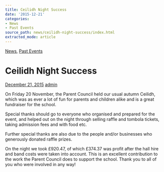 ```yaml
---
title: Ceilidh Night Success
date: '2015-12-21'
categories:
- News
- Past Events
source_path: news/ceilidh-night-success/index.html
extracted_mode: article
---
```

[News](/news/), [Past Events](category/past-events/)

# Ceilidh Night Success

[December 21, 2015](/news/ceilidh-night-success/) [admin](author/admin/)

On Friday 20 November, the Parent Council held our usual autumn Ceilidh, which was as ever a lot of fun for parents and children alike and is a great fundraiser for the school.

Special thanks should go to everyone who organised and prepared for the event, and helped out on the night through selling raffle and tombola tickets, taking admission fees and with food etc.

Further special thanks are also due to the people and/or businesses who generously donated raffle prizes.

On the night we took £920.47, of which £374.37 was profit after the hall hire and band costs were taken into account. This is an excellent contribution to the work the Parent Council does to support the school. Thank you to all of you who were involved in any way!
